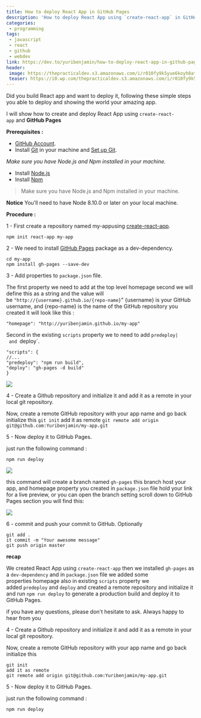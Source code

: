 ```yaml
---
title: How to deploy React App in GitHub Pages
description: 'How to deploy React App using `create-react-app` in GitHub Pages'
categories:
 - programming
tags:
 - javascript
 - react
 - github
 - webdev
link: https://dev.to/yuribenjamin/how-to-deploy-react-app-in-github-pages-2a1f
header:
 image: https://thepracticaldev.s3.amazonaws.com/i/r010fy9k5yue6koyh8at.png
 teaser: https://i0.wp.com/thepracticaldev.s3.amazonaws.com/i/r010fy9k5yue6koyh8at.png?resize=320,160&ssl=1
---
```

Did you build React app and want to deploy it, following these simple steps you able to deploy and showing the world your amazing app.

I will show how to create and deploy React App using `create-react-app` and **GitHub Pages**

**Prerequisites :**

- [GitHub Account](https://github.com/join).
- Install [Git](https://git-scm.com/) in your machine and [Set up Git](https://help.github.com/en/articles/set-up-git).

_Make sure you have Node.js and Npm installed in your machine._

- Install [Node.js](https://nodejs.org/en/)
- Install [Npm](https://nodejs.org/en/)

> Make sure you have Node.js and Npm installed in your machine.

**Notice** You’ll need to have Node 8.10.0 or later on your local machine.

**Procedure :**

1 - First create a repository named my-appusing [create-react-app](https://github.com/facebook/create-react-app).

`npm init react-app my-app`

2 - We need to install [GitHub Pages](https://www.npmjs.com/package/gh-pages) package as a dev-dependency.

```
cd my-app
npm install gh-pages --save-dev
```

3 - Add properties to `package.json` file.

The first property we need to add at the top level homepage second we will define this as a string and the value will be `"http://{username}.github.io/{repo-name}`" {username} is your GitHub username, and {repo-name} is the name of the GitHub repository you created it will look like this :

```
"homepage": "http://yuribenjamin.github.io/my-app"
```

Second in the existing `scripts` property we to need to add `predeploy| and `deploy`.

```
"scripts": {
//...
"predeploy": "npm run build",
"deploy": "gh-pages -d build"
}
```

![](https://thepracticaldev.s3.amazonaws.com/i/)

4 - Create a Github repository and initialize it and add it as a remote in your local git repository.

Now, create a remote GitHub repository with your app name and go back initialize this
`git init`
add it as remote
`git remote add origin git@github.com:Yuribenjamin/my-app.git`

5 - Now deploy it to GitHub Pages.

just run the following command :

`npm run deploy`

![](https://thepracticaldev.s3.amazonaws.com/i/fsjvc2avaib2mskxqawa.png)

this command will create a branch named `gh-pages` this branch host your app, and homepage property you created in `package.json` file hold your link for a live preview, or you can open the branch setting scroll down to GitHub Pages section you will find this:

![](https://thepracticaldev.s3.amazonaws.com/i/573f5s4jgcn1a6caq65s.png)

6 - commit and push your commit to GitHub. Optionally

```
git add .
it commit -m "Your awesome message"
git push origin master
```

**recap**

We created React App using `create-react-app`
then we installed `gh-pages` as a `dev-dependency`
and in `package.json` file we added some properties homepage also in existing `scripts` property we added `predeploy` and `deploy`
and created a remote repository and initialize it
and run `npm run deploy` to generate a production build and deploy it to GitHub Pages.

if you have any questions, please don't hesitate to ask.
Always happy to hear from you

4 - Create a Github repository and initialize it and add it as a remote in your local git repository.

Now, create a remote GitHub repository with your app name and go back initialize this

```
git init
add it as remote
git remote add origin git@github.com:Yuribenjamin/my-app.git
```

5 - Now deploy it to GitHub Pages.

just run the following command :

`npm run deploy`

